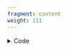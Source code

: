 ```yaml
---
fragment: content
weight: 111
---
```


<details><summary>Code</summary>
```+++
date = "2018-07-07"
fragment = "editor"
weight = "110"
background = "light"
+++
```
</details>
